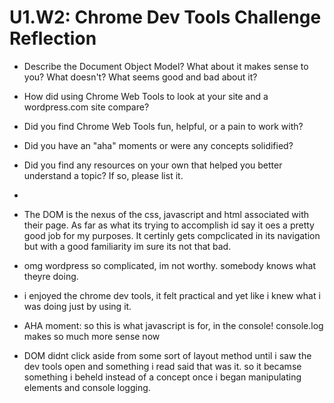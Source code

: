 # U1.W2: Chrome Dev Tools Challenge Reflection

* Describe the Document Object Model? What about it makes sense to you? What doesn't? What seems good and bad about it?
* How did using Chrome Web Tools to look at your site and a wordpress.com site compare?
* Did you find Chrome Web Tools fun, helpful, or a pain to work with?
* Did you have an "aha" moments or were any concepts solidified?
* Did you find any resources on your own that helped you better understand a topic? If so, please list it.
* 

* The DOM is the nexus of the css, javascript and html associated with their page. As far as what its trying to accomplish id say it oes a pretty good job for my purposes. It certinly gets compclicated in its navigation but with a good familiarity im sure its not that bad.
* omg wordpress so complicated, im not worthy. somebody knows what theyre doing.
* i enjoyed the chrome dev tools, it felt practical and yet like i knew what i was doing just by using it.
* AHA moment: so this is what javascript is for, in the console! console.log makes so much more sense now
* DOM didnt click aside from some sort of layout method until i saw the dev tools open and something i read said that was it. so it becamse something i beheld instead of a concept once i began manipulating elements and console logging.
